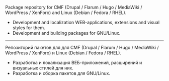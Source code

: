 Package repository for CMF (Drupal / Flarum / Hugo / MediaWiki / WordPress / XenForo) and Linux (Debian / Fedora / RHEL).

- Development and localization WEB-applications, extensions and visual styles for them.
- Development and building packages for GNU/Linux.

---

Репозиторий пакетов для для CMF (Drupal / Flarum / Hugo / MediaWiki / WordPress / XenForo) и Linux (Debian / Fedora / RHEL).

- Разработка и локализация ВЕБ-приложений, расширений и визуальных стилей для них.
- Разработка и сборка пакетов для GNU/Linux.
